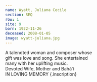 ```yaml
---
name: Wyatt, Juliana Cecile
section: SEQ
row: 1
site: 9
born: 1922-11-26
deceased: 2008-01-05
image: wyatt-juliana.jpg
---
```


A talendted woman and composer whose \
gift was love and song. She entertained \
many with her uplifting music. \
Devoted Wife, Mother and Bahá’í \
IN LOVING MEMORY
{.inscription}
